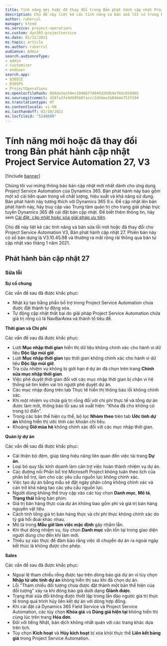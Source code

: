 ```yaml
---
title: Tính năng mới hoặc đã thay đổi trong Bản phát hành cập nhật Project Service Automation 27, V3
description: Chủ đề này liệt kê các tính năng và bản sửa lỗi có trong Bản phát hành cập nhật Project Service Automation 27, V3.
author: ruhercul
manager: kfend
ms.service: project-operations
ms.custom: dyn365-projectservice
ms.date: 01/12/2021
ms.topic: article
ms.author: ruhercul
audience: Admin
search.audienceType:
- admin
- customizer
- enduser
search.app:
- D365CE
- D365PS
- ProjectOperations
ms.openlocfilehash: 6b9da3ec54ec10408774945d26db9e702c858d05
ms.sourcegitcommit: 418fa1fe9d605b8faccc2d5dee1b04b4e753f194
ms.translationtype: HT
ms.contentlocale: vi-VN
ms.lasthandoff: 02/10/2021
ms.locfileid: "5146689"
---
```

# <a name="whats-new-or-changed-in-project-service-automation-update-release-27-v3"></a>Tính năng mới hoặc đã thay đổi trong Bản phát hành cập nhật Project Service Automation 27, V3

[!include [banner](../includes/psa-now-project-operations.md)]

Chúng tôi vui mừng thông báo bản cập nhật mới nhất dành cho ứng dụng Project Service Automation của Dynamics 365. Bản phát hành này bao gồm một số cải tiến quan trọng về chất lượng, hiệu suất và khả năng sử dụng. Bản phát hành này tương thích với Dynamics 365 9.x. Để cập nhật lên bản phát hành này, hãy truy cập vào Trung tâm quản trị cho trang giải pháp trực tuyến Dynamics 365 để cài đặt bản cập nhật. Để biết thêm thông tin, hãy xem [Cài đặt, cập nhật hoặc xóa giải pháp ưu tiên](https://docs.microsoft.com/power-platform/admin/install-remove-preferred-solution).

Chủ đề này liệt kê các tính năng và bản sửa lỗi mới hoặc đã thay đổi cho Project Service Automation V3, Bản phát hành cập nhật 27. Phiên bản này có số bản dựng là V3.10.45.98 và thường ra mắt rộng rãi thông qua bản tự cập nhật vào tháng 1 năm 2021.

## <a name="update-release-27"></a>Phát hành bản cập nhật 27

### <a name="bug-fixes"></a>Sửa lỗi

**Sự cố chung**

Các vấn đề sau đã được khắc phục:

- Nhật ký tạo bằng phần bổ trợ trong Project Service Automation chưa được đặt thành tự động xóa.
- Tự động cập nhật thất bại do giải pháp Project Service Automation chứa giá trị rỗng cũ là NavBarArea và thành tố tiêu đề.

**Thời gian và Chi phí**

Các vấn đề sau đã được khắc phục:

- Lưới **Mục nhập thời gian** hiển thị dữ liệu không chính xác cho hành vi dữ liệu **Độc lập múi giờ**.
- Lưới **Mục nhập thời gian** tạo thời gian không chính xác cho hành vi dữ liệu **Độc lập múi giờ**.
- Tra cứu nhiệm vụ không bị giới hạn ở dự án đã chọn trên trang **Chỉnh sửa mục nhập thời gian**.
- Việc phê duyệt thời gian đối với các mục nhập thời gian bị chặn vì hệ thống sẽ tìm kiếm vai trò người phê duyệt dự án.
- Các mục nhập đúng trên tab Thực tế hiển thị thông báo lỗi không chính xác.
- Khi một nhiệm vụ chứa giá trị rỗng đối với chi phí thực tế và tổng dự án được làm mới, thông báo lỗi sau sẽ xuất hiện: "Khóa đã cho không có trong từ điển".
- Trong các bản thể hiện cụ thể, bộ lọc **Nhóm theo** trên tab **Ước tính dự án** không hiển thị ước tính các khoản chi tiêu.
- Khoảng **Giờ mùa hè** không chính xác đối với các mục nhập thời gian.

**Quản lý dự án**

Các vấn đề sau đã được khắc phục:

- Cải thiện bộ đệm, giúp tăng hiệu năng liên quan đến việc tải trang **Dự án**.
- Loại bỏ quy tắc kinh doanh làm cản trợ việc hoàn thành nhiệm vụ dự án.
- Các đường nối Phần bổ trợ Microsoft Project không tuân theo lịch của phần bổ trợ, làm cho các yêu cầu nguồn lực không chính xác.
- Việc tạo dự án bằng mẫu sẽ đặt ngày phân công không chính xác và cản trở khả năng tạo các yêu cầu nguồn lực.
- Người dùng không thể truy cập vào các tùy chọn **Danh mục**, **Mô tả**, **Trạng thái** bằng bàn phím.
- Giá trị bán hàng thực của dự án không bao gồm phí và giá trị bán hàng nguyên vật liệu.
- Cách tính tổng giá trị bán hàng thực và chi phí thực không chính xác do tỷ giá hối đoái khác nhau.
- Mô tả trong **Mẫu giờ làm việc mặc định** gây nhầm lẫn.
- Khi thụt dòng nhiệm vụ, tùy chọn **Danh mục** vẫn tồn tại trong giao diện người dùng cho đến khi làm mới.
- Thiếu sự xác thực để đảm bảo rằng việc di chuyển dự án ra ngoài ngày kết thúc là không được cho phép.

**Sales**

Các vấn đề sau đã được khắc phục:

- Ngoại lệ tham chiếu rỗng được tạo trên dòng báo giá dự án vì tùy chọn **Nhập từ ước tính dự án** không hiển thị sau khi đã chọn dự án.
- Lỗi "Tham chiếu đối tượng chưa được đặt thành một bản thể hiện của đối tượng" xảy ra khi đóng báo giá dưới dạng **Giành được**.
- Trạng thái sửa đổi không được thiết lập trong lần đảo ngược giá trị thực tế trong quá trình hủy liên kết dự án với dòng hợp đồng.
- Khi cài đặt cả Dynamics 365 Field Service và Project Service Automation, các tùy chọn **Khóa giá** và **Dùng giá hiện tại** không hiển thị cùng lúc trên trang **Hóa đơn**.
- Đối với tiếng Nhật, bản dịch không nhất quán với các trang khác dựa trên lịch.
- Tùy chọn **Kích hoạt** và **Hủy kích hoạt** bị xóa khỏi thực thể **Liên kết bảng giá** trong Project Service Automation.
